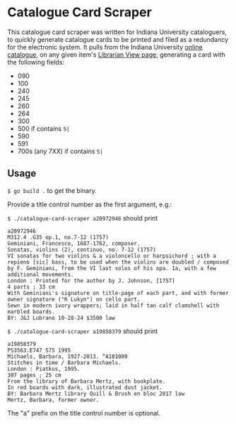 # Catalogue Card Scraper
This catalogue card scraper was written for Indiana University cataloguers, to quickly generate catalogue cards to be
printed and filed as a redundancy for the electronic system. It pulls from the Indiana University
[online catalogue](https://iucat.iu.edu/catalog), on any given item's
[Librarian View page](https://iucat.iu.edu/catalog/19858379/librarian_view), generating a card with the following fields:
- 090
- 100
- 240
- 245
- 260
- 264
- 300
- 500 if contains `5|`
- 590
- 591
- 700s (any 7XX) if contains `5|`

## Usage

`$ go build .` to get the binary.

Provide a title control number as the first argument, e.g.:

`$ ./catalogue-card-scraper a20972946` should print

```
a20972946
M312.4 .G35 op.1, no.7-12 (1757)
Geminiani, Francesco, 1687-1762, composer.
Sonatas, violins (2), continuo, no. 7-12 (1757)
VI sonatas for two violins & a violoncello or harpsichord ; with a repieno [sic] bass, to be used when the violins are doubled / composed by F. Geminiani, from the VI last solos of his opa. 1a, with a few additional movements.
London : Printed for the author by J. Johnson, [1757]
4 parts ; 33 cm
With Geminiani's signature on title-page of each part, and with former owner signature ("R Lukyn") on cello part.
Sewn in modern ivory wrappers; laid in half tan calf clamshell with marbled boards.
BY: J&J Lubrano 10-28-24 $3500 law
```

`$ ./catalogue-card-scraper a19858379` should print

```
a19858379
PS3563.E747 S75 1995
Michaels, Barbara, 1927-2013. ^A101009
Stitches in time / Barbara Michaels.
London : Piatkus, 1995.
307 pages ; 25 cm
From the library of Barbara Mertz, with bookplate.
In red boards with dark, illustrated dust jacket.
BY: Barbara Mertz library Quill & Brush en bloc 2017 law
Mertz, Barbara, former owner.
```

The "a" prefix on the title control number is optional.
